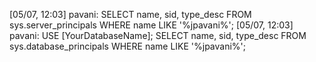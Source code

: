 [05/07, 12:03] pavani: SELECT name, sid, type_desc 
FROM sys.server_principals 
WHERE name LIKE '%jpavani%';
[05/07, 12:03] pavani: USE [YourDatabaseName];
SELECT name, sid, type_desc 
FROM sys.database_principals 
WHERE name LIKE '%jpavani%';
